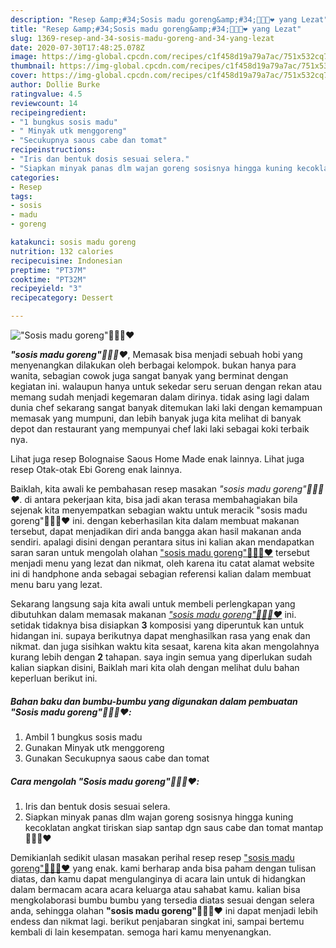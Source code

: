 ```yaml
---
description: "Resep &amp;#34;Sosis madu goreng&amp;#34;👍🏼😘❤️ yang Lezat"
title: "Resep &amp;#34;Sosis madu goreng&amp;#34;👍🏼😘❤️ yang Lezat"
slug: 1369-resep-and-34-sosis-madu-goreng-and-34-yang-lezat
date: 2020-07-30T17:48:25.078Z
image: https://img-global.cpcdn.com/recipes/c1f458d19a79a7ac/751x532cq70/sosis-madu-goreng👍🏼😘❤️-foto-resep-utama.jpg
thumbnail: https://img-global.cpcdn.com/recipes/c1f458d19a79a7ac/751x532cq70/sosis-madu-goreng👍🏼😘❤️-foto-resep-utama.jpg
cover: https://img-global.cpcdn.com/recipes/c1f458d19a79a7ac/751x532cq70/sosis-madu-goreng👍🏼😘❤️-foto-resep-utama.jpg
author: Dollie Burke
ratingvalue: 4.5
reviewcount: 14
recipeingredient:
- "1 bungkus sosis madu"
- " Minyak utk menggoreng"
- "Secukupnya saous cabe dan tomat"
recipeinstructions:
- "Iris dan bentuk dosis sesuai selera."
- "Siapkan minyak panas dlm wajan goreng sosisnya hingga kuning kecoklatan angkat tiriskan siap santap dgn saus cabe dan tomat mantap👍🏼😘❤️"
categories:
- Resep
tags:
- sosis
- madu
- goreng

katakunci: sosis madu goreng 
nutrition: 132 calories
recipecuisine: Indonesian
preptime: "PT37M"
cooktime: "PT32M"
recipeyield: "3"
recipecategory: Dessert

---
```



![&#34;Sosis madu goreng&#34;👍🏼😘❤️](https://img-global.cpcdn.com/recipes/c1f458d19a79a7ac/751x532cq70/sosis-madu-goreng👍🏼😘❤️-foto-resep-utama.jpg)

<b><i>&#34;sosis madu goreng&#34;👍🏼😘❤️</i></b>, Memasak bisa menjadi sebuah hobi yang menyenangkan dilakukan oleh berbagai kelompok. bukan hanya para wanita, sebagian cowok juga sangat banyak yang berminat dengan kegiatan ini. walaupun hanya untuk sekedar seru seruan dengan rekan atau memang sudah menjadi kegemaran dalam dirinya. tidak asing lagi dalam dunia chef sekarang sangat banyak ditemukan laki laki dengan kemampuan memasak yang mumpuni, dan lebih banyak juga kita melihat di banyak depot dan restaurant yang mempunyai chef laki laki sebagai koki terbaik nya.

Lihat juga resep Bolognaise Saous Home Made enak lainnya. Lihat juga resep Otak-otak Ebi Goreng enak lainnya.

Baiklah, kita awali ke pembahasan resep masakan <i>&#34;sosis madu goreng&#34;👍🏼😘❤️</i>. di antara pekerjaan kita, bisa jadi akan terasa membahagiakan bila sejenak kita menyempatkan sebagian waktu untuk meracik &#34;sosis madu goreng&#34;👍🏼😘❤️ ini. dengan keberhasilan kita dalam membuat makanan tersebut, dapat menjadikan diri anda bangga akan hasil makanan anda sendiri. apalagi disini dengan perantara situs ini kalian akan mendapatkan saran saran untuk mengolah olahan <u>&#34;sosis madu goreng&#34;👍🏼😘❤️</u> tersebut menjadi menu yang lezat dan nikmat, oleh karena itu catat alamat website ini di handphone anda sebagai sebagian referensi kalian dalam membuat menu baru yang lezat.


Sekarang langsung saja kita awali untuk membeli perlengkapan yang dibutuhkan dalam memasak makanan <u><i>&#34;sosis madu goreng&#34;👍🏼😘❤️</i></u> ini. setidak tidaknya bisa disiapkan <b>3</b> komposisi yang diperuntuk kan untuk hidangan ini. supaya berikutnya dapat menghasilkan rasa yang enak dan nikmat. dan juga sisihkan waktu kita sesaat, karena kita akan mengolahnya kurang lebih dengan <b>2</b> tahapan. saya ingin semua yang diperlukan sudah kalian siapkan disini, Baiklah mari kita olah dengan melihat dulu bahan keperluan berikut ini.

<!--inarticleads1-->

##### Bahan baku dan bumbu-bumbu yang digunakan dalam pembuatan &#34;Sosis madu goreng&#34;👍🏼😘❤️:

1. Ambil 1 bungkus sosis madu
1. Gunakan  Minyak utk menggoreng
1. Gunakan Secukupnya saous cabe dan tomat




<!--inarticleads2-->

##### Cara mengolah &#34;Sosis madu goreng&#34;👍🏼😘❤️:

1. Iris dan bentuk dosis sesuai selera.
1. Siapkan minyak panas dlm wajan goreng sosisnya hingga kuning kecoklatan angkat tiriskan siap santap dgn saus cabe dan tomat mantap👍🏼😘❤️




Demikianlah sedikit ulasan masakan perihal resep resep <u>&#34;sosis madu goreng&#34;👍🏼😘❤️</u> yang enak. kami berharap anda bisa paham dengan tulisan diatas, dan kamu dapat mengulanginya di acara lain untuk di hidangkan dalam bermacam acara acara keluarga atau sahabat kamu. kalian bisa mengkolaborasi bumbu bumbu yang tersedia diatas sesuai dengan selera anda, sehingga olahan <b>&#34;sosis madu goreng&#34;👍🏼😘❤️</b> ini dapat menjadi lebih endess dan nikmat lagi. berikut penjabaran singkat ini, sampai bertemu kembali di lain kesempatan. semoga hari kamu menyenangkan.
